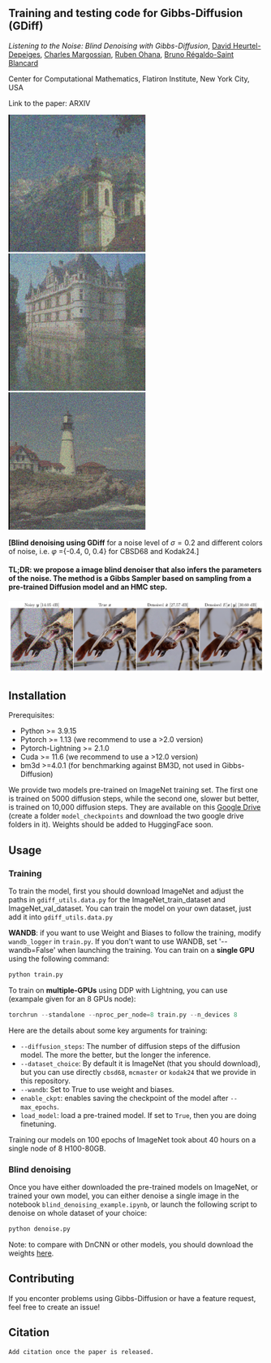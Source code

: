## Training and testing code for Gibbs-Diffusion (GDiff)
*Listening to the Noise: Blind Denoising with Gibbs-Diffusion*, [David Heurtel-Depeiges](https://david-heurtel-depeiges.github.io/), [Charles Margossian](https://charlesm93.github.io/), [Ruben Ohana](https://rubenohana.github.io/), [Bruno Régaldo-Saint Blancard](https://users.flatironinstitute.org/~bregaldosaintblancard/)

Center for Computational Mathematics, Flatiron Institute, New York City, USA


Link to the paper: ARXIV

<img src="denoising_effect1.gif" width="270px"/> <img src="denoising_effect3.gif" width="270px"/> <img src="denoising_effect2.gif" width="270px"/>

**[Blind denoising using GDiff** for a noise level of $\sigma = 0.2$ and different colors of noise, i.e. $\varphi$ ={-0.4, 0, 0.4} for CBSD68 and Kodak24.] 

#### TL;DR: we propose a image blind denoiser that also infers the parameters of the noise. The method is a Gibbs Sampler based on sampling from a pre-trained Diffusion model and an HMC step.

<p align="center">
<img width="1000px"  src="denoising_example.png">
</p>



## Installation

Prerequisites:

-  Python >= 3.9.15
-  Pytorch >= 1.13 (we recommend to use a >2.0 version)
-  Pytorch-Lightning >= 2.1.0
-  Cuda >= 11.6 (we recommend to use a >12.0 version)
-  bm3d >=4.0.1 (for benchmarking against BM3D, not used in Gibbs-Diffusion)

We provide two models pre-trained on ImageNet training set. The first one is trained on 5000 diffusion steps, while the second one, slower but better, is trained on 10,000 diffusion steps. They are available on this [Google Drive](https://drive.google.com/drive/folders/1E31OXJ9zZM3JzK9bsXsQFzFL16CPPCfN?usp=sharing) (create a folder ```model_checkpoints``` and download the two google drive folders in it). Weights should be added to HuggingFace soon.

## Usage

### Training
To train the model, first you should download ImageNet and adjust the paths in ```gdiff_utils.data.py``` for the ImageNet_train_dataset and ImageNet_val_dataset. You can train the model on your own dataset, just add it into ```gdiff_utils.data.py```

**WANDB**: if you want to use Weight and Biases to follow the training, modify `wandb_logger` in `train.py`. If you don't want to use WANDB, set '--wandb=False' when launching the training.
You can train on a **single GPU** using the following command:
```python
python train.py
```

To train on **multiple-GPUs** using DDP with Lightning, you can use (exampale given for an 8 GPUs node):
```python
torchrun --standalone --nproc_per_node=8 train.py --n_devices 8
```

Here are the details about some key arguments for training:
- `--diffusion_steps`: The number of diffusion steps of the diffusion model. The more the better, but the longer the inference.
- `--dataset_choice`: By default it is ImageNet (that you should download), but you can use directly `cbsd68`, `mcmaster` or `kodak24` that we provide in this repository.
- `--wandb`: Set to True to use weight and biases.
- `enable_ckpt`: enables saving the checkpoint of the model after `--max_epochs`.
- `load_model`: load a pre-trained model. If set to `True`, then you are doing finetuning.

Training our models on 100 epochs of ImageNet took about 40 hours on a single node of 8 H100-80GB.

### Blind denoising
Once you have either downloaded the pre-trained models on ImageNet, or trained your own model, you can either denoise a single image in the notebook `blind_denoising_example.ipynb`, or launch the following script to denoise on whole dataset of your choice:
```python
python denoise.py
```
Note: to compare with DnCNN or other models, you should download the weights [here](https://github.com/cszn/KAIR/tree/master/model_zoo).


## Contributing
If you enconter problems using Gibbs-Diffusion or have a feature request, feel free to create an issue!

## Citation
```
Add citation once the paper is released.
```


